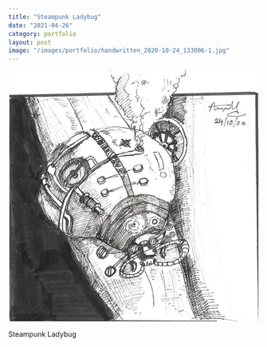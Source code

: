 ```yaml
---
title: "Steampunk Ladybug"
date: "2021-04-26"
category: portfolio
layout: post
image: "/images/portfolio/handwritten_2020-10-24_133006-1.jpg"
---
```


<p align="center">
<img src='/images/portfolio/handwritten_2020-10-24_133006-1.jpg', alt="Ladybug">
</p>

<p>Steampunk Ladybug</p>
